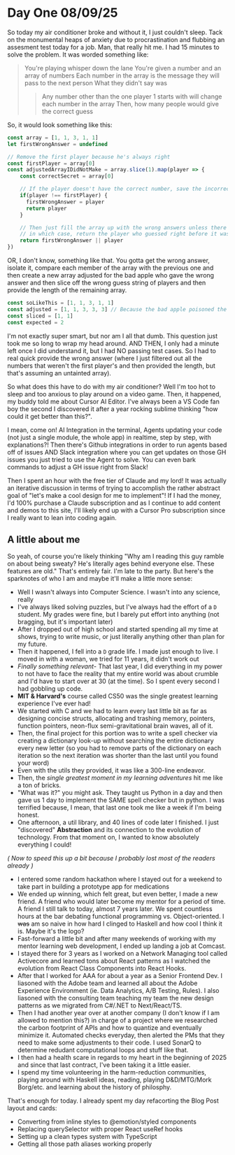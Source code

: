 # Day One 08/09/25

So today my air conditioner broke and without it, I just couldn't sleep. Tack on the monumental heaps of anxiety due to procrastination and flubbing an assesment test today for a job. Man, that really hit me. I had 15 minutes to solve the problem. It was worded something like:

> You're playing whisper down the lane
> You're given a number and an array of numbers
> Each number in the array is the message they will pass to the next person
> What they didn't say was
> > Any number other than the one player 1 starts with will change each number in the array
> Then, how many people would give the correct guess

So, it would look something like this:

```javascript
const array = [1, 1, 3, 1, 1]
let firstWrongAnswer = undefined

// Remove the first player because he's always right
const firstPlayer = array[0]
const adjustedArrayIDidNotMake = array.slice(1).map(player => {
    const correctSecret = array[0]

    // If the player doesn't have the correct number, save the incorrect number they do have
    if(player !== firstPlayer) {
      firstWrongAnswer = player
      return player
    }

    // Then just fill the array up with the wrong answers unless there is no wrong answer yet,
    // in which case, return the player who guessed right before it was tainted
    return firstWrongAnswer || player
})
```

OR, I don't know, something like that. You gotta get the wrong answer, isolate it, compare each member of the array with the previous one and then create a new array adjusted for the bad apple who gave the wrong answer and then slice off the wrong guess string of players and then provide the length of the remaining array.

```javascript
const soLikeThis = [1, 1, 3, 1, 1]
const adjusted = [1, 1, 3, 3, 3] // Because the bad apple poisoned the bunch
const sliced = [1, 1]
const expected = 2
```

I'm not exactly super smart, but nor am I all that dumb. This question just took me so long to wrap my head around. AND THEN, I only had a minute left once I did understand it, but I had NO passing test cases. So I had to real quick provide the wrong answer (where I just filtered out all the numbers that weren't the first player's and then provided the length, but that's assuming an untainted array).

So what does this have to do with my air conditioner? Well I'm too hot to sleep and too anxious to play around on a video game. Then, it happened, my buddy told me about Cursor AI Editor. I've always been a VS Code fan boy the second I discovered it after a year rocking sublime thinking "how could it get better than this?".

I mean, come on! AI Integration in the terminal, Agents updating your code (not just a single module, the whole app) in realtime, step by step, with explanations?! Then there's Github integrations in order to run agents based off of issues AND Slack integration where you can get updates on those GH issues you just tried to use the Agent to solve. You can even bark commands to adjust a GH issue right from Slack!

Then I spent an hour with the free tier of Claude and my lord! It was actually an iterative discussion in terms of trying to accomplish the rather abstract goal of "let's make a cool design for me to implement"! If I had the money, I'd 100% purchase a Claude subscription and as I continue to add content and demos to this site, I'll likely end up with a Cursor Pro subscription since I really want to lean into coding again.

## A little about me

So yeah, of course you're likely thinking "Why am I reading this guy ramble on about being sweaty? He's literally ages behind everyone else. These features are old." That's entirely fair. I'm late to the party. But here's the sparknotes of who I am and maybe it'll make a little more sense:

- Well I wasn't always into Computer Science. I wasn't into any science, really
- I've always liked solving puzzles, but I've always had the effort of a `D` student. My grades were fine, but I barely put effort into anything (not bragging, but it's important later)
- After I dropped out of high school and started spending all my time at shows, trying to write music, or just literally anything other than plan for my future.
- Then it happened, I fell into a `D` grade life. I made just enough to live. I moved in with a woman, we tried for 11 years, it didn't work out
- *Finally something relevant*- That last year, I did everything in my power to not have to face the reality that my entire world was about crumble and I'd have to start over at 30 (at the time). So I spent every second I had gobbling up code.
- **MIT & Harvard's** course called CS50 was the single greatest learning experience I've ever had!
- We started with C and we had to learn every last little bit as far as designing concise structs, allocating and trashing memory, pointers, function pointers, neon-flux semi-gravitational brain waves, all of it.
- Then, the final project for this portion was to write a spell checker via creating a dictionary look-up without searching the entire dictionary every new letter (so you had to remove parts of the dictionary on each iteration so the next iteration was shorter than the last until you found your word)
- Even with the utils they provided, it was like a 300-line endeavor.
- Then, the *single greatest moment in my learning adventures* hit me like a ton of bricks.
- "What was it?" you might ask. They taught us Python in a day and then gave us 1 day to implement the SAME spell checker but in python. I was terrified because, I mean, that last one took me like a week if I'm being honest.
- One afternoon, a util library, and 40 lines of code later I finished. I just "discovered" **Abstraction** and its connection to the evolution of technology. From that moment on, I wanted to know absolutely everything I could!

*( Now to speed this up a bit because I probably lost most of the readers already )*

- I entered some random hackathon where I stayed out for a weekend to take part in building a prototype app for medications
- We ended up winning, which felt great, but even better, I made a new friend. A friend who would later become my mentor for a period of time. A friend I still talk to today, almost 7 years later. We spent countless hours at the bar debating functional programming vs. Object-oriented. I ~~was~~ am so naive in how hard I clinged to Haskell and how cool I think it is. Maybe it's the logo?
- Fast-forward a little bit and after many weekends of working with my mentor learning web development, I ended up landing a job at Comcast.
- I stayed there for 3 years as I worked on a Network Managing tool called Activecore and learned tons about React patterns as I watched the evolution from React Class Components into React Hooks.
- After that I worked for AAA for about a year as a Senior Frontend Dev. I liasoned with the Adobe team and learned all about the Adobe Experience Environment (ie. Data Analytics, A/B Testing, Rules). I also liasoned with the consulting team teaching my team the new design patterns as we migrated from C#/.NET to Next/React/TS.
- Then I had another year over at another company (I don't know if I am allowed to mention this?) in charge of a project where we researched the carbon footprint of APIs and how to quantize and eventually minimize it. Automated checks everyday, then alerted the PMs that they need to make some adjustments to their code. I used SonarQ to determine redudant computational loops and stuff like that.
- I then had a health scare in regards to my heart in the beginning of 2025 and since that last contract, I've been taking it a little easier.
- I spend my time volunteering in the harm-reduction communities, playing around with Haskell ideas, reading, playing D&D/MTG/Mork Borg/etc. and learning about the history of philosphy.

That's enough for today. I already spent my day refacorting the Blog Post layout and cards:

- Converting from inline styles to @emotion/styled components
- Replacing querySelector with proper React useRef hooks
- Setting up a clean types system with TypeScript
- Getting all those path aliases working properly
